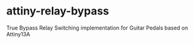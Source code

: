 # attiny-relay-bypass
True Bypass Relay Switching implementation for Guitar Pedals based on Attiny13A
